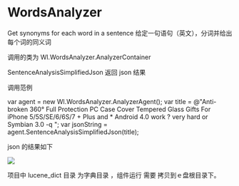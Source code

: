 # WordsAnalyzer
Get synonyms for each word in a sentence
给定一句语句（英文），分词并给出每个词的同义词

调用的类为 Wl.WordsAnalyzer.AnalyzerContainer

  SentenceAnalysisSimplifiedJson 返回 json 结果

调用范例

var agent = new Wl.WordsAnalyzer.AnalyzerAgent();
var title = @"Anti-broken 360° Full Protection PC Case Cover Tempered Glass Gifts For iPhone 5/5S/SE/6/6S/7 + Plus and * Android 4.0 work ? very hard or Symbian 3.0 -q ";
var jsonString = agent.SentenceAnalysisSimplifiedJson(title);

json 的结果如下 
 
 <img src="http://m.qpic.cn/psb?/71ab6d5a-79d4-4d4e-9470-3d08984aad4d/LimPkieFoeWqovuFSTphpnQ2fNrWxOSxSmJKcaEdJsw!/b/dEQBAAAAAAAA&bo=ugIYAroCGAIDCSw!&rf=viewer_4" />

项目中 lucene_dict 目录 为字典目录 ，组件运行 需要 拷贝到ｅ盘根目录下。
